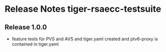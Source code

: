 # Release Notes tiger-rsaecc-testsuite

## Release 1.0.0
- feature tests für PVS and AVS and tiger.yaml created and ptv6-proxy is contained in tiger.yaml